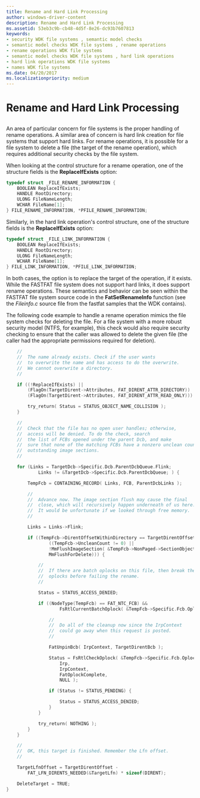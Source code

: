 ```yaml
---
title: Rename and Hard Link Processing
author: windows-driver-content
description: Rename and Hard Link Processing
ms.assetid: 53eb3c9b-cb48-4d5f-8e26-dc93b7607813
keywords:
- security WDK file systems , semantic model checks
- semantic model checks WDK file systems , rename operations
- rename operations WDK file systems
- semantic model checks WDK file systems , hard link operations
- hard link operations WDK file systems
- names WDK file systems
ms.date: 04/20/2017
ms.localizationpriority: medium
---
```


# Rename and Hard Link Processing


## <span id="ddk_rename_and_hard_link_processing_if"></span><span id="DDK_RENAME_AND_HARD_LINK_PROCESSING_IF"></span>


An area of particular concern for file systems is the proper handling of rename operations. A similar area of concern is hard link creation for file systems that support hard links. For rename operations, it is possible for a file system to delete a file (the target of the rename operation), which requires additional security checks by the file system.

When looking at the control structure for a rename operation, one of the structure fields is the **ReplaceIfExists** option:

```cpp
typedef struct _FILE_RENAME_INFORMATION {
    BOOLEAN ReplaceIfExists;
    HANDLE RootDirectory;
    ULONG FileNameLength;
    WCHAR FileName[1];
} FILE_RENAME_INFORMATION, *PFILE_RENAME_INFORMATION;
```

Similarly, in the hard link operation's control structure, one of the structure fields is the **ReplaceIfExists** option:

```cpp
typedef struct _FILE_LINK_INFORMATION {
    BOOLEAN ReplaceIfExists;
    HANDLE RootDirectory;
    ULONG FileNameLength;
    WCHAR FileName[1];
} FILE_LINK_INFORMATION, *PFILE_LINK_INFORMATION;
```

In both cases, the option is to replace the target of the operation, if it exists. While the FASTFAT file system does not support hard links, it does support rename operations. These semantics and behavior can be seen within the FASTFAT file system source code in the **FatSetRenameInfo** function (see the *Fileinfo.c* source file from the fastfat samples that the WDK contains).

The following code example to handle a rename operation mimics the file system checks for deleting the file. For a file system with a more robust security model (NTFS, for example), this check would also require security checking to ensure that the caller was allowed to delete the given file (the caller had the appropriate permissions required for deletion).

```cpp
    //
    //  The name already exists. Check if the user wants
    //  to overwrite the name and has access to do the overwrite.
    //  We cannot overwrite a directory.
    //

    if ((!ReplaceIfExists) ||
        (FlagOn(TargetDirent->Attributes, FAT_DIRENT_ATTR_DIRECTORY)) || 
        (FlagOn(TargetDirent->Attributes, FAT_DIRENT_ATTR_READ_ONLY))) {

        try_return( Status = STATUS_OBJECT_NAME_COLLISION );
    }

    //
    //  Check that the file has no open user handles; otherwise, 
    //  access will be denied. To do the check, search
    //  the list of FCBs opened under the parent Dcb, and make
    //  sure that none of the matching FCBs have a nonzero unclean count or
    //  outstanding image sections.
    //

    for (Links = TargetDcb->Specific.Dcb.ParentDcbQueue.Flink;
            Links != &TargetDcb->Specific.Dcb.ParentDcbQueue; ) {

        TempFcb = CONTAINING_RECORD( Links, FCB, ParentDcbLinks );

        //
        //  Advance now. The image section flush may cause the final
        //  close, which will recursively happen underneath of us here.
        //  It would be unfortunate if we looked through free memory.
        //

        Links = Links->Flink;

        if ((TempFcb->DirentOffsetWithinDirectory == TargetDirentOffset) &&
                ((TempFcb->UncleanCount != 0) ||
                !MmFlushImageSection( &TempFcb->NonPaged->SectionObjectPointers,
                MmFlushForDelete))) {

            //
            //  If there are batch oplocks on this file, then break the
            //  oplocks before failing the rename.
            //

            Status = STATUS_ACCESS_DENIED;

            if ((NodeType(TempFcb) == FAT_NTC_FCB) &&
                    FsRtlCurrentBatchOplock( &TempFcb->Specific.Fcb.Oplock )) {

                //
                //  Do all of the cleanup now since the IrpContext
                //  could go away when this request is posted.
                //

                FatUnpinBcb( IrpContext, TargetDirentBcb );

                Status = FsRtlCheckOplock( &TempFcb->Specific.Fcb.Oplock,
                    Irp,
                    IrpContext,
                    FatOplockComplete,
                    NULL );

                if (Status != STATUS_PENDING) {

                    Status = STATUS_ACCESS_DENIED;
                }
            }

            try_return( NOTHING );
        }
    }

    //
    //  OK, this target is finished. Remember the Lfn offset.
    //

    TargetLfnOffset = TargetDirentOffset -
        FAT_LFN_DIRENTS_NEEDED(&TargetLfn) * sizeof(DIRENT);

    DeleteTarget = TRUE;
}
```

 

 





